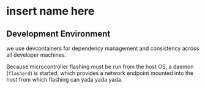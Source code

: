 # insert name here

## Development Environment

we use devcontainers for dependency management and consistency across all developer machines.

Because microcontroller flashing must be run from the host OS, a daemon (`flasherd`) is started,
which provides a network endpoint mounted into the host from which flashing can yada yada yada.

